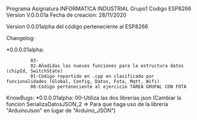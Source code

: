 Programa Asignatura INFORMATICA INDUSTRIAL Grupo1
 Codigo ESP8266
 Version V.0.0.01a
 Fecha de creacion: 28/11/2020
 



Version 0.0.01alpha del código perteneciente al ESP8266

Changelog:


*0.0.0.01alpha:
             
             03- 
             02-Añadidas las nuevas funciones para la estructura datos (chipId, SwitchState)
             01-Código repartido en .cpp en clasificado por funcionalidades (Global, Config, Datos, Fota, Mqtt, Wifi)
             00-Código perteneciente al ejercicio TAREA GRUPAL CON FOTA

KnowBugs:
    *0.0.0.01alpha:
                 00-Utiliza las dos librerias json (Cambiar la funcion SerializaDatosJSON_2 => Para que haga uso de la libreria "ArduinoJson" en lugar de "Arduino_JSON")
                 
                 
                 
                              
